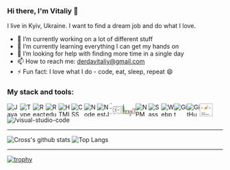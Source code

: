### Hi there, I'm Vitaliy 👋
I live in Kyiv, Ukraine. I want to find a dream job and do what I love. 

- 🔭 I’m currently working on a lot of different stuff
- 🌱 I’m currently learning everything I can get my hands on
- 🤔 I’m looking for help with finding more time in a single day
- 📫 How to reach me: derdavitaliy@gmail.com
- ⚡ Fun fact: I love what I do - code, eat, sleep, repeat 😄

### My stack and tools:
<img src="https://raw.githubusercontent.com/gilbarbara/logos/master/logos/javascript.svg" alt="JavaScript" width="30px" height="30px" align="left">
<img src="https://raw.githubusercontent.com/gilbarbara/logos/master/logos/typescript-icon.svg" alt="TypeScript" width="30px" height="30px" align="left">
<img src="https://raw.githubusercontent.com/gilbarbara/logos/master/logos/react.svg" alt="React" width="30px" height="30px" align="left">
<img src="https://raw.githubusercontent.com/gilbarbara/logos/master/logos/redux.svg" alt="Redux" width="30px" height="30px" align="left">
<img src="https://raw.githubusercontent.com/gilbarbara/logos/master/logos/html-5.svg" alt="HTML" width="30px" height="30px" align="left">
<img src="https://raw.githubusercontent.com/gilbarbara/logos/master/logos/css-3.svg" alt="CSS" width="30px" height="30px" align="left">
<img src="https://raw.githubusercontent.com/gilbarbara/logos/master/logos/nodejs-icon.svg" alt="NodeJS" width="30px" height="30px" align="left">
<img src="https://raw.githubusercontent.com/gilbarbara/logos/master/logos/nestjs.svg" alt="NestJs" width="30px" height="30px" align="left">
<img src="https://raw.githubusercontent.com/gilbarbara/logos/master/logos/express.svg" alt="ExpressJS" width="30px" height="30px" align="left">
<img src="https://raw.githubusercontent.com/gilbarbara/logos/master/logos/mongodb.svg" alt="MongoDB" width="30px" height="30px" align="left">
<img src="https://raw.githubusercontent.com/gilbarbara/logos/master/logos/npm.svg" alt="NPM" width="30px" height="30px" align="left">
<img src="https://raw.githubusercontent.com/gilbarbara/logos/master/logos/sass.svg" alt="Sass" width="30px" height="30px" align="left"
<img src="https://raw.githubusercontent.com/gilbarbara/logos/master/logos/prettier.svg" alt="Prettier" width="30px" height="30px" align="left">
<img src="https://raw.githubusercontent.com/gilbarbara/logos/master/logos/webpack.svg" alt="Webpack" width="30px" height="30px" align="left">
<img src="https://raw.githubusercontent.com/gilbarbara/logos/master/logos/git-icon.svg" alt="Git" width="30px" height="30px" align="left">
<img src="https://raw.githubusercontent.com/gilbarbara/logos/master/logos/github-icon.svg" alt="GitHub" width="30px" height="30px" align="left">
<img src="https://raw.githubusercontent.com/github/explore/80688e429a7d4ef2fca1e82350fe8e3517d3494d/topics/styled-components/styled-components.png" align="left" alt="styled-components" width="30px" height="30px">
<img src="https://raw.githubusercontent.com/gilbarbara/logos/master/logos/visual-studio-code.svg" alt="/visual-studio-code" width="30px" height="30px">

---

![Cross's github stats](https://github-readme-stats.vercel.app/api?username=cross-development&show_icons=true&count_private=true)
![Top Langs](https://github-readme-stats.vercel.app/api/top-langs/?username=cross-development&layout=compact)

---

[![trophy](https://github-profile-trophy.vercel.app/?username=cross-development&row=1&column=7&margin-w=4)](https://github.com/cross-development/github-profile-trophy)
